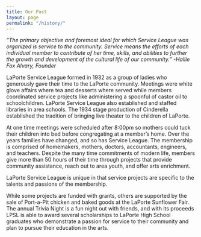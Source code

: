 ```yaml
---
title: Our Past
layout: page
permalink: "/history/"
---
```


_“The primary objective and foremost ideal for which Service League was organized is service to the community. Service means the efforts of each individual member to contribute of her time, skills, and abilities to further the growth and development of the cultural life of our community.”
-Hallie Fox Alvary, Founder_

LaPorte Service League formed in 1932 as a group of ladies who generously gave their time to the LaPorte community. Meetings were white glove affairs where tea and desserts where served while members coordinated service projects like administering a spoonful of castor oil to schoolchildren. LaPorte Service League also established and staffed libraries in area schools. The 1934 stage production of Cinderella established the tradition of bringing live theater to the children of LaPorte.

At one time meetings were scheduled after 8:00pm so mothers could tuck their children into bed before congregating at a member’s home. Over the years families have changed, and so has Service League. The membership is comprised of homemakers, mothers, doctors, accountants, engineers, and teachers. Despite the many time commitments of modern life, members give more than 50 hours of their time through projects that provide community assistance, reach out to area youth, and offer arts enrichment.

LaPorte Service League is unique in that service projects are specific to the talents and passions of the membership.

While some projects are funded with grants, others are supported by the sale of Port-a-Pit chicken and baked goods at the LaPorte Sunflower Fair. The annual Trivia Night is a fun night out with friends, and with its proceeds LPSL is able to award several scholarships to LaPorte High School graduates who demonstrate a passion for service to their community and plan to pursue their education in the arts.